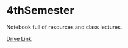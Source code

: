 # 4thSemester
Notebook full of resources and class lectures.

[Drive Link](https://drive.google.com/drive/u/0/folders/1zlNVRmu-rJEeqfHE1LTo2rT0xnGzRch6 "Resource")
